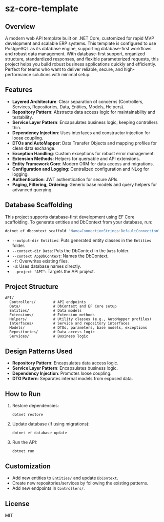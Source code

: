 # sz-core-template

## Overview
A modern web API template built on .NET Core, customized for rapid MVP development and scalable ERP systems.
This template is configured to use PostgreSQL as its database engine, supporting database-first workflows and robust data management.
With database-first support, organized structure, standardized responses, and flexible parameterized requests, this project helps you build robust business applications quickly and efficiently.
Perfect for teams who want to deliver reliable, secure, and high-performance solutions with minimal setup.

## Features
- **Layered Architecture**: Clear separation of concerns (Controllers, Services, Repositories, Data, Entities, Models, Helpers).
- **Repository Pattern**: Abstracts data access logic for maintainability and testability.
- **Service Layer Pattern**: Encapsulates business logic, keeping controllers thin.
- **Dependency Injection**: Uses interfaces and constructor injection for loose coupling.
- **DTOs and AutoMapper**: Data Transfer Objects and mapping profiles for clean data exchange.
- **Exception Handling**: Custom exceptions for robust error management.
- **Extension Methods**: Helpers for queryable and API extensions.
- **Entity Framework Core**: Modern ORM for data access and migrations.
- **Configuration and Logging**: Centralized configuration and NLog for logging.
- **Authentication**: JWT authentication for secure APIs.
- **Paging, Filtering, Ordering**: Generic base models and query helpers for advanced querying.

## Database Scaffolding
This project supports database-first development using EF Core scaffolding. To generate entities and DbContext from your database, run:

```powershell
dotnet ef dbcontext scaffold "Name=ConnectionStrings:DefaultConnection" Npgsql.EntityFrameworkCore.PostgreSQL --output-dir Entities --context-dir Data --context AppDbContext -f -d --project "API"
```

- `--output-dir Entities`: Puts generated entity classes in the `Entities` folder.
- `--context-dir Data`: Puts the DbContext in the `Data` folder.
- `--context AppDbContext`: Names the DbContext.
- `-f`: Overwrites existing files.
- `-d`: Uses database names directly.
- `--project "API"`: Targets the API project.

## Project Structure
```
API/
  Controllers/        # API endpoints
  Data/               # DbContext and EF Core setup
  Entities/           # Data models
  Extensions/         # Extension methods
  Helpers/            # Utility classes (e.g., AutoMapper profiles)
  Interfaces/         # Service and repository interfaces
  Models/             # DTOs, parameters, base models, exceptions
  Repositories/       # Data access logic
  Services/           # Business logic
```

## Design Patterns Used
- **Repository Pattern**: Encapsulates data access logic.
- **Service Layer Pattern**: Encapsulates business logic.
- **Dependency Injection**: Promotes loose coupling.
- **DTO Pattern**: Separates internal models from exposed data.

## How to Run
1. Restore dependencies:
	```powershell
	dotnet restore
	```
2. Update database (if using migrations):
	```powershell
	dotnet ef database update
	```
3. Run the API:
	```powershell
	dotnet run
	```

## Customization
- Add new entities to `Entities/` and update `DbContext`.
- Create new repositories/services by following the existing patterns.
- Add new endpoints in `Controllers/`.

## License
MIT
